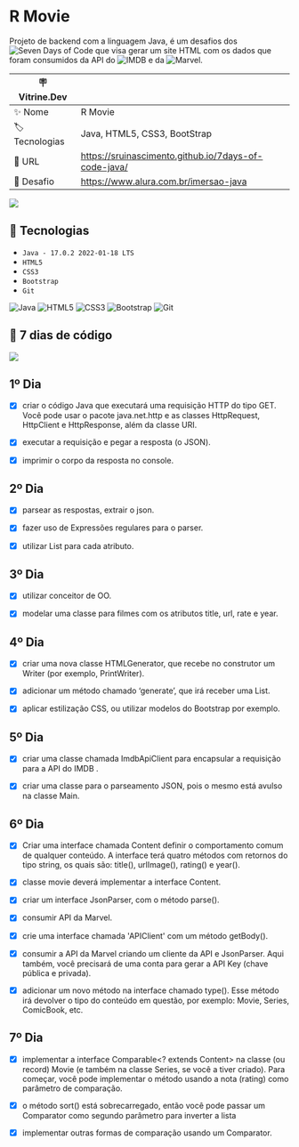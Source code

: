 

# R Movie

Projeto de backend com a linguagem Java, é um desafios dos ![Seven Days of Code](https://7daysofcode.io/matricula/java) que visa gerar um site HTML com os dados que foram consumidos da API do ![IMDB](https://imdb-api.com/) e da ![Marvel](https://developer.marvel.com/).

| 🪧 Vitrine.Dev |     |
| -------------  | --- |
| ✨ Nome        | R Movie
| 🏷️ Tecnologias | Java, HTML5, CSS3, BootStrap
| 🚀 URL         | https://sruinascimento.github.io/7days-of-code-java/
| 🤿 Desafio | https://www.alura.com.br/imersao-java

![](https://user-images.githubusercontent.com/57668890/180806003-6765c6ae-b347-4e0c-82a5-bc224e08d9a8.png#vitrinedev)


## 🔨 Tecnologias

- ``Java - 17.0.2 2022-01-18 LTS``
- ``HTML5``
- ``CSS3``
- ``Bootstrap``
- ``Git``


 ![Java](https://img.shields.io/badge/java-%23ED8B00.svg?style=for-the-badge&logo=java&logoColor=white)
 ![HTML5](https://img.shields.io/badge/html5-%23E34F26.svg?style=for-the-badge&logo=html5&logoColor=white)
 ![CSS3](https://img.shields.io/badge/css3-%231572B6.svg?style=for-the-badge&logo=css3&logoColor=white)
 ![Bootstrap](https://img.shields.io/badge/bootstrap-%23563D7C.svg?style=for-the-badge&logo=bootstrap&logoColor=white)
 ![Git](https://img.shields.io/badge/git-%23F05033.svg?style=for-the-badge&logo=git&logoColor=white)

## 🤿 7 dias de código 
<img src="https://camo.githubusercontent.com/459f141bd5e24c179a0e2dd49691e290ed5c5d4b4cb97767daee7cfaf6e31121/687474703a2f2f696d672e736869656c64732e696f2f7374617469632f76313f6c6162656c3d535441545553266d6573736167653d434f4e434c5549444f26636f6c6f723d475245454e267374796c653d666f722d7468652d6261646765">


## 1º Dia
  - [x] criar o código Java que executará uma requisição HTTP do tipo GET. Você pode usar o pacote java.net.http e as classes HttpRequest, HttpClient e HttpResponse, além da classe URI.
  - [x] executar a requisição e pegar a resposta (o JSON).
  - [x] imprimir o corpo da resposta no console.
  
  
## 2º Dia
  - [x] parsear as respostas, extrair o json.
  - [x] fazer uso de Expressões regulares para o parser.
  - [x] utilizar List<String> para cada atributo.
  

## 3º Dia
  - [x] utilizar conceitor de OO.
  - [x] modelar uma classe para filmes com os atributos title, url, rate e year. 
  
  
## 4º Dia
  - [x] criar uma nova classe HTMLGenerator, que recebe no construtor um Writer (por exemplo, PrintWriter).
  - [x] adicionar um método chamado ‘generate’, que irá receber uma List<Movie>.
  - [x] aplicar estilização CSS, ou utilizar modelos do Bootstrap por exemplo.
  
  
 ## 5º Dia
   - [x] criar uma classe chamada ImdbApiClient para encapsular a requisição para a API do IMDB .
   - [x] criar uma classe para o parseamento JSON, pois o mesmo está avulso na classe Main.


## 6º Dia
   - [x] Criar uma interface chamada Content definir o comportamento comum de qualquer conteúdo. A interface terá quatro métodos com retornos do tipo string, os quais são: title(), urlImage(), rating() e year().
   - [x] classe movie deverá implementar a interface Content.
   - [x] criar um interface JsonParser, com o método parse(). 
   - [x] consumir API da Marvel.
   - [x] crie uma interface chamada 'APIClient' com um método getBody().
   - [x] consumir a API da Marvel criando um cliente da API e JsonParser. Aqui também, você precisará de uma conta para gerar a API Key (chave pública e privada).
   - [x] adicionar um novo método na interface chamado type(). Esse método irá devolver o tipo do conteúdo em questão, por exemplo: Movie, Series, ComicBook, etc.


## 7º Dia
   - [x] implementar a interface Comparable<? extends Content> na classe (ou record) Movie (e também na classe Series, se você a tiver criado). Para começar, você pode implementar o método usando a nota (rating) como parâmetro de comparação.
  - [x] o método sort() está sobrecarregado, então você pode passar um Comparator como segundo parâmetro para inverter a lista
  - [x] implementar outras formas de comparação usando um Comparator.
  
  
